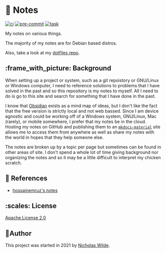 # :memo: Notes

[![ci](https://img.shields.io/github/actions/workflow/status/nicholaswilde/notes/ci.yaml?label=ci&style=for-the-badge&branch=main)](https://github.com/nicholaswilde/notes/actions/workflows/ci.yaml)
[![pre-commit](https://img.shields.io/badge/pre--commit-enabled-brightgreen?logo=pre-commit&logoColor=white&style=for-the-badge)](https://pre-commit.com/)
[![task](https://img.shields.io/badge/task-enabled-brightgreen?logo=task&logoColor=white&style=for-the-badge)](https://taskfile.dev/)

My notes on various things.

The majority of my notes are for Debian based distros.

Also, take a look at my [dotfiles repo][5].

## :frame_with_picture: Background

When setting up a project or system, such as a git repoistory or GNU/Linux or Windows computer, I need to reference solutions to problems that I
have solved in the past and so this repository is my notes to myself. All I need to do is go to this site and search for something that I have
done in the past.

I know that [Obsidian][1] exists as a mind map of ideas, but I don't like the fact that the free version is strictly local and not web bassed.
Since I am device agnostic and could be working off of a Windows system, GNU/Linux, Mac (rarely), or mobile somewhere, I prefer that my
notes be in the cloud. Hosting my notes on GitHub and publishing them to an [`mkdocs-material`][2] site allows me to access them from
anywhere as well as share my notes with the world in hopes that they help someone else.

The notes are broken up by a topic per page but sometimes can be found in other areas of site. I don't spend a whole lot of time giving
background nor organizing the notes and so it may be a little difficult to interpret my chicken scratch.

## :link: References

- [hossainemruz's notes][3]

## ​:scales: License

​[​Apache License 2.0](../LICENSE)

## ​:pencil:​Author

​This project was started in 2021 by [​Nicholas Wilde​][4].

[1]: https://obsidian.md/
[2]: https://squidfunk.github.io/mkdocs-material/
[3]: https://hossainemruz.gitbook.io/notes/
[4]: https://github.com/nicholaswilde/
[5]: https://github.com/nicholaswilde/dotfiles
